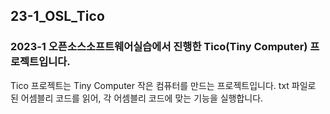 ## 23-1_OSL_Tico

### 2023-1 오픈소스소프트웨어실습에서 진행한 Tico(Tiny Computer) 프로젝트입니다. 

Tico 프로젝트는 Tiny Computer 작은 컴퓨터를 만드는 프로젝트입니다. txt 파일로 된 어셈블리 코드를 읽어, 각 어셈블리 코드에 맞는 기능을 실행합니다.
